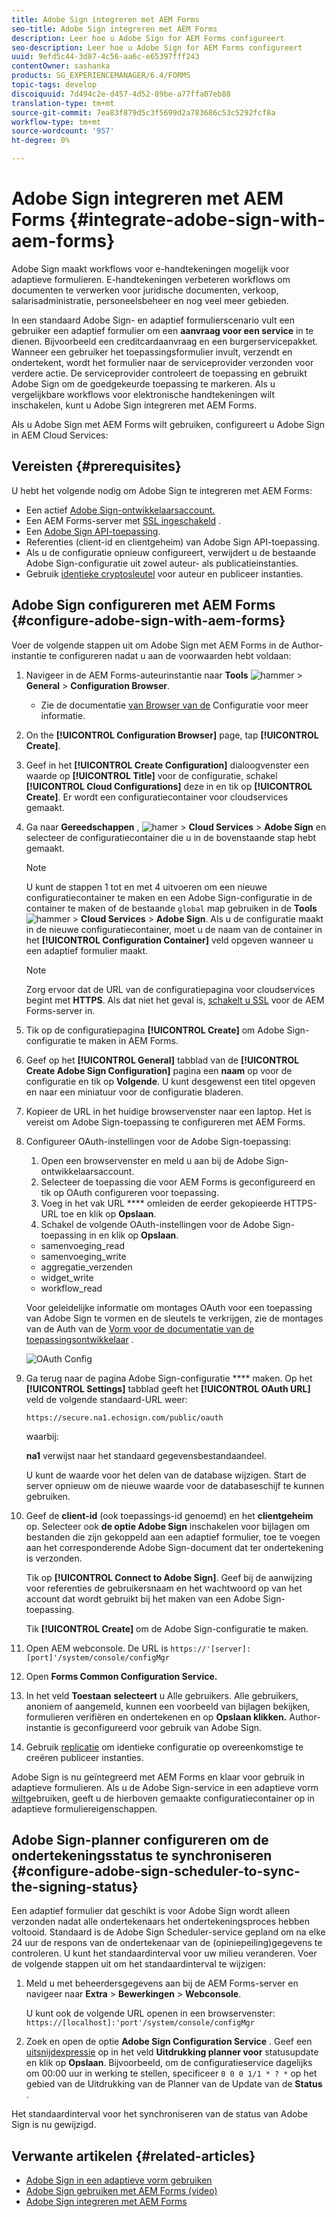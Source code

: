 ```yaml
---
title: Adobe Sign integreren met AEM Forms
seo-title: Adobe Sign integreren met AEM Forms
description: Leer hoe u Adobe Sign for AEM Forms configureert
seo-description: Leer hoe u Adobe Sign for AEM Forms configureert
uuid: 9efd5c44-3d87-4c56-aa6c-e65397fff243
contentOwner: sashanka
products: SG_EXPERIENCEMANAGER/6.4/FORMS
topic-tags: develop
discoiquuid: 7d494c2e-d457-4d52-89be-a77ffa07eb88
translation-type: tm+mt
source-git-commit: 7ea83f879d5c3f5699d2a783686c53c5292fcf8a
workflow-type: tm+mt
source-wordcount: '957'
ht-degree: 0%

---
```



# Adobe Sign integreren met AEM Forms {#integrate-adobe-sign-with-aem-forms}

Adobe Sign maakt workflows voor e-handtekeningen mogelijk voor adaptieve formulieren. E-handtekeningen verbeteren workflows om documenten te verwerken voor juridische documenten, verkoop, salarisadministratie, personeelsbeheer en nog veel meer gebieden.

In een standaard Adobe Sign- en adaptief formulierscenario vult een gebruiker een adaptief formulier om een **aanvraag voor een service** in te dienen. Bijvoorbeeld een creditcardaanvraag en een burgerservicepakket. Wanneer een gebruiker het toepassingsformulier invult, verzendt en ondertekent, wordt het formulier naar de serviceprovider verzonden voor verdere actie. De serviceprovider controleert de toepassing en gebruikt Adobe Sign om de goedgekeurde toepassing te markeren. Als u vergelijkbare workflows voor elektronische handtekeningen wilt inschakelen, kunt u Adobe Sign integreren met AEM Forms.

Als u Adobe Sign met AEM Forms wilt gebruiken, configureert u Adobe Sign in AEM Cloud Services:

## Vereisten {#prerequisites}

U hebt het volgende nodig om Adobe Sign te integreren met AEM Forms:

* Een actief [Adobe Sign-ontwikkelaarsaccount.](https://acrobat.adobe.com/us/en/why-adobe/developer-form.html)
* Een AEM Forms-server met [SSL ingeschakeld](/help/sites-administering/ssl-by-default.md) .
* Een [Adobe Sign API-toepassing](https://www.adobe.io/apis/documentcloud/sign/docs.html#!adobedocs/adobe-sign/master/gstarted/create_app.md).
* Referenties (client-id en clientgeheim) van Adobe Sign API-toepassing.
* Als u de configuratie opnieuw configureert, verwijdert u de bestaande Adobe Sign-configuratie uit zowel auteur- als publicatieinstanties.
* Gebruik [identieke cryptosleutel](/help/sites-administering/security-checklist.md#make-sure-you-properly-replicate-encryption-keys-when-needed) voor auteur en publiceer instanties.

## Adobe Sign configureren met AEM Forms {#configure-adobe-sign-with-aem-forms}

Voer de volgende stappen uit om Adobe Sign met AEM Forms in de Author-instantie te configureren nadat u aan de voorwaarden hebt voldaan:

1. Navigeer in de AEM Forms-auteurinstantie naar **Tools** ![hammer](assets/hammer.png) > **General** > **Configuration Browser**.
   * Zie de documentatie [van Browser van de](/help/sites-administering/configurations.md) Configuratie voor meer informatie.
1. On the **[!UICONTROL Configuration Browser]** page, tap **[!UICONTROL Create]**.
1. Geef in het **[!UICONTROL Create Configuration]** dialoogvenster een waarde op **[!UICONTROL Title]** voor de configuratie, schakel **[!UICONTROL Cloud Configurations]** deze in en tik op **[!UICONTROL Create]**. Er wordt een configuratiecontainer voor cloudservices gemaakt.
1. Ga naar **Gereedschappen** , ![hamer](assets/hammer.png) > **Cloud Services** > **Adobe Sign** en selecteer de configuratiecontainer die u in de bovenstaande stap hebt gemaakt.

   >[!NOTE]
   >
   >U kunt de stappen 1 tot en met 4 uitvoeren om een nieuwe configuratiecontainer te maken en een Adobe Sign-configuratie in de container te maken of de bestaande `global` map gebruiken in de **Tools** ![hammer](assets/hammer.png) > **Cloud Services** > **Adobe Sign**. Als u de configuratie maakt in de nieuwe configuratiecontainer, moet u de naam van de container in het **[!UICONTROL Configuration Container]** veld opgeven wanneer u een adaptief formulier maakt.

   >[!NOTE]
   Zorg ervoor dat de URL van de configuratiepagina voor cloudservices begint met **HTTPS**. Als dat niet het geval is, [schakelt u SSL](/help/sites-administering/ssl-by-default.md) voor de AEM Forms-server in.

1. Tik op de configuratiepagina **[!UICONTROL Create]** om Adobe Sign-configuratie te maken in AEM Forms.
1. Geef op het **[!UICONTROL General]** tabblad van de **[!UICONTROL Create Adobe Sign Configuration]** pagina een **naam** op voor de configuratie en tik op **Volgende**. U kunt desgewenst een titel opgeven en naar een miniatuur voor de configuratie bladeren.

1. Kopieer de URL in het huidige browservenster naar een laptop. Het is vereist om Adobe Sign-toepassing te configureren met AEM Forms.

1. Configureer OAuth-instellingen voor de Adobe Sign-toepassing:

   1. Open een browservenster en meld u aan bij de Adobe Sign-ontwikkelaarsaccount.
   1. Selecteer de toepassing die voor AEM Forms is geconfigureerd en tik op OAuth configureren voor toepassing.
   1. Voeg in het vak URL **** omleiden de eerder gekopieerde HTTPS-URL toe en klik op **Opslaan**.
   1. Schakel de volgende OAuth-instellingen voor de Adobe Sign-toepassing in en klik op **Opslaan**.
   * samenvoeging_read
   * samenvoeging_write
   * aggregatie_verzenden
   * widget_write
   * workflow_read

   Voor geleidelijke informatie om montages OAuth voor een toepassing van Adobe Sign te vormen en de sleutels te verkrijgen, zie de montages van de Auth van de [Vorm voor de documentatie van de toepassingsontwikkelaar](https://www.adobe.io/apis/documentcloud/sign/docs.html#!adobedocs/adobe-sign/master/gstarted/configure_oauth.md) .

   ![OAuth Config](assets/oauthconfig_new.png)

1. Ga terug naar de pagina Adobe Sign-configuratie **** maken. Op het **[!UICONTROL Settings]** tabblad geeft het **[!UICONTROL OAuth URL]** veld de volgende standaard-URL weer:

   `https://secure.na1.echosign.com/public/oauth`

   waarbij:

   **na1** verwijst naar het standaard gegevensbestandaandeel.

   U kunt de waarde voor het delen van de database wijzigen. Start de server opnieuw om de nieuwe waarde voor de databaseschijf te kunnen gebruiken.

1. Geef de **client-id** (ook toepassings-id genoemd) en het **clientgeheim** op. Selecteer ook **de optie Adobe Sign** inschakelen voor bijlagen om bestanden die zijn gekoppeld aan een adaptief formulier, toe te voegen aan het corresponderende Adobe Sign-document dat ter ondertekening is verzonden.

   Tik op **[!UICONTROL Connect to Adobe Sign]**. Geef bij de aanwijzing voor referenties de gebruikersnaam en het wachtwoord op van het account dat wordt gebruikt bij het maken van een Adobe Sign-toepassing.

   Tik **[!UICONTROL Create]** om de Adobe Sign-configuratie te maken.

1. Open AEM webconsole. De URL is `https://'[server]:[port]'/system/console/configMgr`
1. Open **Forms Common Configuration Service.**
1. In het veld **Toestaan** **selecteert** u Alle gebruikers. Alle gebruikers, anoniem of aangemeld, kunnen een voorbeeld van bijlagen bekijken, formulieren verifiëren en ondertekenen en op **Opslaan klikken.** Author-instantie is geconfigureerd voor gebruik van Adobe Sign.
1. Gebruik [replicatie](/help/sites-deploying/replication.md) om identieke configuratie op overeenkomstige te creëren publiceer instanties.

Adobe Sign is nu geïntegreerd met AEM Forms en klaar voor gebruik in adaptieve formulieren. Als u de Adobe Sign-service in een adaptieve vorm [wilt](../../forms/using/working-with-adobe-sign.md#configure-adobe-sign-for-an-adaptive-form)gebruiken, geeft u de hierboven gemaakte configuratiecontainer op in adaptieve formuliereigenschappen.

## Adobe Sign-planner configureren om de ondertekeningsstatus te synchroniseren {#configure-adobe-sign-scheduler-to-sync-the-signing-status}

Een adaptief formulier dat geschikt is voor Adobe Sign wordt alleen verzonden nadat alle ondertekenaars het ondertekeningsproces hebben voltooid. Standaard is de Adobe Sign Scheduler-service gepland om na elke 24 uur de respons van de ondertekenaar van de (opiniepeiling)gegevens te controleren. U kunt het standaardinterval voor uw milieu veranderen. Voer de volgende stappen uit om het standaardinterval te wijzigen:

1. Meld u met beheerdersgegevens aan bij de AEM Forms-server en navigeer naar **Extra** > **Bewerkingen** > **Webconsole**.

   U kunt ook de volgende URL openen in een browservenster:
   `https://[localhost]:'port'/system/console/configMgr`

1. Zoek en open de optie **Adobe Sign Configuration Service** . Geef een [uitsnijdexpressie](https://en.wikipedia.org/wiki/Cron#CRON_expression) op in het veld **Uitdrukking planner voor** statusupdate en klik op **Opslaan**. Bijvoorbeeld, om de configuratieservice dagelijks om 00:00 uur in werking te stellen, specificeer `0 0 0 1/1 * ? *` op het gebied van de Uitdrukking van de Planner van de Update van de **Status** .

Het standaardinterval voor het synchroniseren van de status van Adobe Sign is nu gewijzigd.

## Verwante artikelen {#related-articles}

* [Adobe Sign in een adaptieve vorm gebruiken](../../forms/using/working-with-adobe-sign.md)
* [Adobe Sign gebruiken met AEM Forms (video)](https://helpx.adobe.com/experience-manager/kt/forms/using/adobe-sign-integration-feature-video.html)
* [Adobe Sign integreren met AEM Forms](../../forms/using/adobe-sign-integration-adaptive-forms.md)
